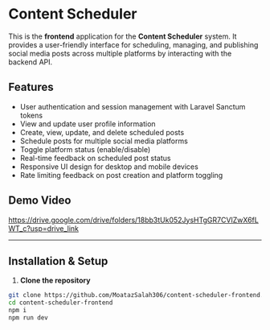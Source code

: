 # Content Scheduler 

This is the **frontend** application for the **Content Scheduler** system. It provides a user-friendly interface for scheduling, managing, and publishing social media posts across multiple platforms by interacting with the backend API.

## Features

- User authentication and session management with Laravel Sanctum tokens
- View and update user profile information
- Create, view, update, and delete scheduled posts
- Schedule posts for multiple social media platforms
- Toggle platform status (enable/disable)
- Real-time feedback on scheduled post status
- Responsive UI design for desktop and mobile devices
- Rate limiting feedback on post creation and platform toggling

## Demo Video

https://drive.google.com/drive/folders/18bb3tUk052JysHTgGR7CVIZwX6fLWT_c?usp=drive_link
_____

## Installation & Setup

1. **Clone the repository**
```bash
git clone https://github.com/MoatazSalah306/content-scheduler-frontend.git
cd content-scheduler-frontend
npm i
npm run dev
